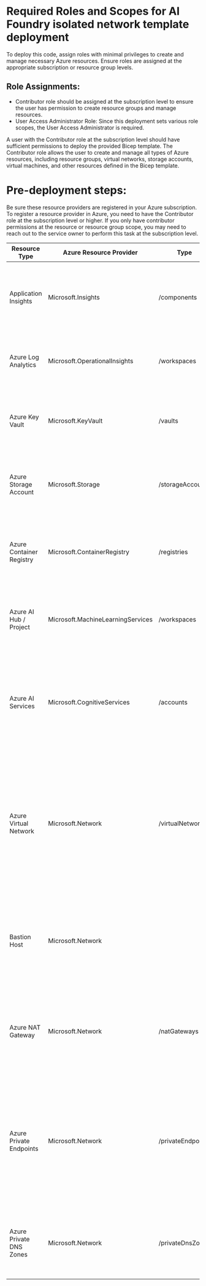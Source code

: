 # Required Roles and Scopes for AI Foundry isolated network template deployment
To deploy this code, assign roles with minimal privileges to create and manage necessary Azure resources. Ensure roles are assigned at the appropriate subscription or resource group levels.

## Role Assignments: 
- Contributor role should be assigned at the subscription level to ensure the user has permission to create resource groups and manage resources.
- User Access Administrator Role: Since this deployment sets various role scopes, the User Access Administrator is required.

A user with the Contributor role at the subscription level should have sufficient permissions to deploy the provided Bicep template. The Contributor role allows the user to create and manage all types of Azure resources, including resource groups, virtual networks, storage accounts, virtual machines, and other resources defined in the Bicep template.

# Pre-deployment steps:

Be sure these resource providers are registered in your Azure subscription. To register a resource provider in Azure, you need to have the Contributor role at the subscription level or higher. If you only have contributor permissions at the resource or resource group scope, you may need to reach out to the service owner to perform this task at the subscription level.

| **Resource Type** | **Azure Resource Provider** | **Type** | **Description** |
|-------------------|----------------------------|----------|-----------------|
| Application Insights | Microsoft.Insights | /components | An Azure Application Insights instance associated with the Azure AI Foundry Hub |
|Azure Log Analytics|Microsoft.OperationalInsights|/workspaces|An Azure Log Analytics workspace used to collect diagnostics|
|Azure Key Vault|Microsoft.KeyVault|/vaults|An Azure Key Vault instance associated with the Azure AI Foundry Hub|
|Azure Storage Account|Microsoft.Storage|/storageAccounts|An Azure Storage instance associated with the Azure AI Foundry Hub|
|Azure Container Registry|Microsoft.ContainerRegistry|/registries|An Azure Container Registry instance associated with the Azure AI Foundry Hub|
|Azure AI Hub / Project|Microsoft.MachineLearningServices|/workspaces|An Azure AI Studio Hub and Project (Azure ML Workspace of kind ‘hub’ and ‘project’)|
|Azure AI Services|Microsoft.CognitiveServices|/accounts|An Azure AI Services as the model-as-a-service endpoint provider including GPT-4o and ADA Text Embeddings model deployments|
|Azure Virtual Network|Microsoft.Network|/virtualNetworks|A bring-your-own (BYO) virtual network hosting a virtual machine to connect to Azure AI Foundry which will be behind a private endpoint when in network isolation mode. |
|Bastion Host|Microsoft.Network||A Bastion Host defined in the BYO virtual network that provides RDP connectivity to the jumpbox virtual machine|
|Azure NAT Gateway|Microsoft.Network|/natGateways|An Azure NAT Gateway that provides outbound connectivity to the jumpbox virtual machine|
|Azure Private Endpoints|Microsoft.Network|/privateEndpoints|Azure Private Endpoints defined in the BYO virtual network for Azure Container Registry, Azure Key Vault, Azure Storage Account, and Azure AI Foundry Hub/Project|
|Azure Private DNS Zones|Microsoft.Network|/privateDnsZones|Azure Private DNS Zones are used for the DNS resolution of the Azure Private Endpoints|
